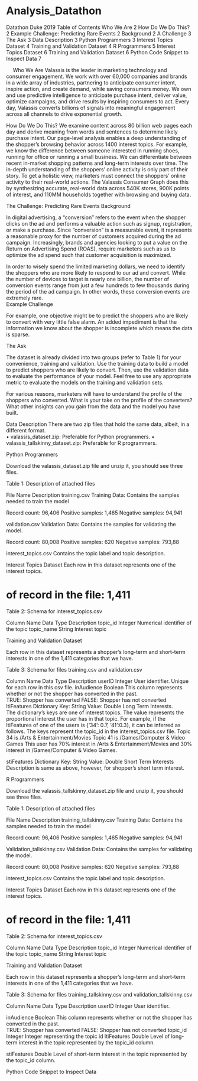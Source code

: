 # Analysis_Datathon
Datathon Duke 2019
Table of Contents
Who We Are	2
How Do We Do This?	2
Example Challenge: Predicting Rare Events	2
Background	2
A Challenge	3
The Ask	3
Data Description	3
Python Programmers	3
Interest Topics Dataset	4
Training and Validation Dataset	4
R Programmers	5
Interest Topics Dataset	6
Training and Validation Dataset	6
Python Code Snippet to Inspect Data	7



 
Who We Are
Valassis is the leader in marketing technology and consumer engagement. We work with over 60,000 companies and brands in a wide array of industries, partnering to anticipate consumer intent, inspire action, and create demand, while saving consumers money. We own and use predictive intelligence to anticipate purchase intent, deliver value, optimize campaigns, and drive results by inspiring consumers to act.  Every day, Valassis converts billions of signals into meaningful engagement across all channels to drive exponential growth.  

How Do We Do This?
We examine content across 80 billion web pages each day and derive meaning from words and sentences to determine likely purchase intent.  Our page-level analysis enables a deep understanding of the shopper’s browsing behavior across 1400 interest topics.   For example, we know the difference between someone interested in running shoes, running for office or running a small business.  We can differentiate between recent in-market shopping patterns and long-term interests over time.  The in-depth understanding of the shoppers’ online activity is only part of their story. To get a holistic view, marketers must connect the shoppers’ online activity to their real-world actions. The Valassis Consumer Graph does this by synthesizing accurate, real-world data across 540K stores, 900K points of interest, and 110MM households together with browsing and buying data.

The Challenge: Predicting Rare Events
Background

In digital advertising, a “conversion” refers to the event when the shopper clicks on the ad and performs a valuable action such as signup, registration, or make a purchase.  Since “conversion” is a measurable event, it represents a reasonable proxy for the number of customers acquired during the ad campaign.  Increasingly, brands and agencies looking to put a value on the Return on Advertising Spend (ROAS), require marketers such as us to optimize the ad spend such that customer acquisition is maximized.

In order to wisely spend the limited marketing dollars, we need to identify the shoppers who are more likely to respond to our ad and convert.  While the number of devices to target is nearly one billion, the number of conversion events range from just a few hundreds to few thousands during the period of the ad campaign.  In other words, these conversion events are extremely rare.   
Example Challenge

For example, one objective might be to predict the shoppers who are likely to convert with very little false alarm. An added impediment is that the information we know about the shopper is incomplete which means the data is sparse.

The Ask

The dataset is already divided into two groups (refer to Table 1) for your convenience, training and validation. Use the training data to build a model to predict shoppers who are likely to convert.  Then, use the validation data to evaluate the performance of your model.  Feel free to use any appropriate metric to evaluate the models on the training and validation sets.  

For various reasons, marketers will have to understand the profile of the shoppers who converted.  What is your take on the profile of the converters?  What other insights can you gain from the data and the model you have built.  

Data Description
There are two zip files that hold the same data, albeit, in a different format.  
•	valassis_dataset.zip: Preferable for Python programmers.
•	valassis_tallskinny_dataset.zip: Preferable for R programmers.

Python Programmers

Download the valassis_dataset.zip file and unzip it, you should see three files.  

Table 1: Description of attached files

File Name	Description
training.csv	Training Data: Contains the samples needed to train the model

Record count: 96,406
Positive samples: 1,465
Negative samples: 94,941

validation.csv	Validation Data: Contains the samples for validating the model.

Record count: 80,008
Positive samples: 620
Negative samples: 793,88

interest_topics.csv	Contains the topic label and topic description.


Interest Topics Dataset
Each row in this dataset represents one of the interest topics.
# of record in the file: 1,411

Table 2: Schema for interest_topics.csv

Column Name	Data Type	Description
topic_id 	Integer	Numerical identifier of the topic
topic_name	String	Interest topic

Training and Validation Dataset

Each row in this dataset represents a shopper’s long-term and short-term interests in one of the 1,411 categories that we have.  

Table 3: Schema for files training.csv and validation.csv

Column Name	Data Type	Description
userID	Integer	User identifier.  Unique for each row in this csv file.
inAudience	Boolean	This column represents whether or not the shopper has converted in the past.  
TRUE: Shopper has converted
FALSE: Shopper has not converted
ltiFeatures	Dictionary
Key: String
Value: Double	Long Term Interests.  
The dictionary’s keys are one of interest topics.  The value represents the proportional interest the user has in that topic.
For example, if the ltiFeatures of one of the users is {‘34’: 0.7, ‘41’:0.3}, it can be inferred as follows.  The keys represent the topic_id in the interest_topics.csv file.
Topic 34 is /Arts & Entertainment/Movies
Topic 41 is /Games/Computer & Video Games
This user has 70% interest in /Arts & Entertainment/Movies and 30% interest in /Games/Computer & Video Games.

stiFeatures	Dictionary
Key: String
Value: Double	Short Term Interests
Description is same as above, however, for shopper’s short term interest.


R Programmers

Download the valassis_tallskinny_dataset.zip file and unzip it, you should see three files.  

Table 1: Description of attached files

File Name	Description
training_tallskinny.csv	Training Data: Contains the samples needed to train the model

Record count: 96,406
Positive samples: 1,465
Negative samples: 94,941

Validation_tallskinny.csv	Validation Data: Contains the samples for validating the model.

Record count: 80,008
Positive samples: 620
Negative samples: 793,88

interest_topics.csv	Contains the topic label and topic description.






Interest Topics Dataset
Each row in this dataset represents one of the interest topics.
# of record in the file: 1,411

Table 2: Schema for interest_topics.csv

Column Name	Data Type	Description
topic_id 	Integer	Numerical identifier of the topic
topic_name	String	Interest topic

Training and Validation Dataset

Each row in this dataset represents a shopper’s long-term and short-term interests in one of the 1,411 categories that we have.  

Table 3: Schema for files training_tallskinny.csv and validation_tallskinny.csv

Column Name	Data Type	Description
userID	Integer	User identifier.

inAudience	Boolean	This column represents whether or not the shopper has converted in the past.  
TRUE: Shopper has converted
FALSE: Shopper has not converted
topic_id
	Integer	Integer representing the topic id
ltiFeatures	Double	Level of long-term interest in the topic represented by the topic_id column.

stiFeatures	Double	Level of short-term interest in the topic represented by the topic_id column.

Python Code Snippet to Inspect Data
 

